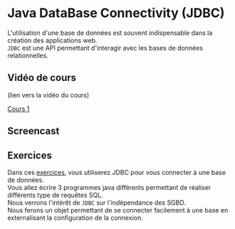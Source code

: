 # Java DataBase Connectivity (JDBC)

L'utilisation d'une base de données est souvent indispensable dans la création des applications web.  
`JDBC` est une API permettant d'interagir avec les bases de données relationnelles.  


## Vidéo de cours

(lien vers la vidéo du cours)

[Cours 1](Cours1.pdf)

## Screencast


## Exercices

Dans ces [exercices](exercices), vous utiliserez JDBC pour vous connecter à une base de données.  
Vous allez écrire 3 programmes java différents permettant de réaliser différents type de requêtes SQL.  
Nous verrons l'intérêt de `JDBC` sur l'indépendance des SGBD.  
Nous ferons un objet permettant de se connecter facilement à une base en externalisant la configuration de la connexion.

